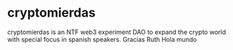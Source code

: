 # cryptomierdas
cryptomierdas is an NTF web3 experiment DAO to expand the crypto world with special focus in spanish speakers.
Gracias Ruth
Hola mundo
